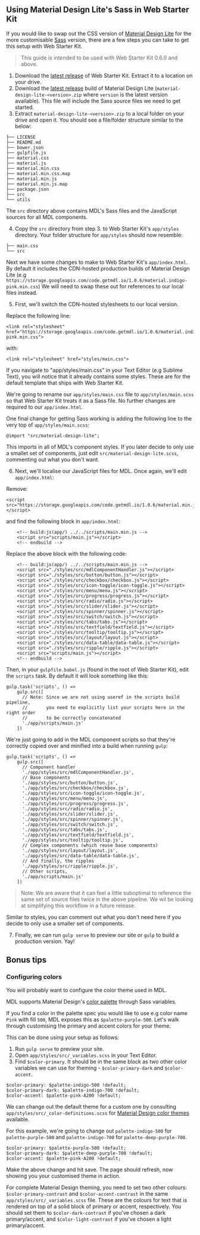 ## Using Material Design Lite's Sass in Web Starter Kit

If you would like to swap out the CSS version of [Material Design Lite](http://getmdl.io) for the more customisable [Sass](http://sass-lang.com/) version, there are a few steps you can take to get this setup with Web Starter Kit.

> This guide is intended to be used with Web Starter Kit 0.6.0 and above.

1. Download the [latest release](https://github.com/google/web-starter-kit/releases/latest) of Web Starter Kit. Extract it to a location on your drive.
2. Download the [latest release](https://github.com/google/material-design-lite/releases/latest) build of Material Design Lite (`material-design-lite-<version>.zip` where `version` is the latest version available). This file will include the Sass source files we need to get started.
3. Extract `material-design-lite-<version>.zip` to a local folder on your drive and open it. You should see a file/folder structure similar to the below:

```
├── LICENSE
├── README.md
├── bower.json
├── gulpfile.js
├── material.css
├── material.js
├── material.min.css
├── material.min.css.map
├── material.min.js
├── material.min.js.map
├── package.json
├── src
└── utils
```

The `src` directory above contains MDL's Sass files and the JavaScript sources for all MDL components.

4. Copy the `src` directory from step 3. to Web Starter Kit's `app/styles` directory. Your folder structure for `app/styles` should now resemble:

```
├── main.css
└── src
```

Next we have some changes to make to Web Starter Kit's `app/index.html`. By default it includes the CDN-hosted production builds of Material Design Lite (e.g `https://storage.googleapis.com/code.getmdl.io/1.0.6/material.indigo-pink.min.css`) We will need to swap these out for references to our local files instead. 

5. First, we'll switch the CDN-hosted stylesheets to our local version.

Replace the following line:

```
<link rel="stylesheet" href="https://storage.googleapis.com/code.getmdl.io/1.0.6/material.indigo-pink.min.css">
```

with:

```
<link rel="stylesheet" href="styles/main.css">
```

If you navigate to "app/styles/main.css" in your Text Editor (e.g Sublime Text), you will notice that it already contains some styles. These are for the default template that ships with Web Starter Kit. 

We're going to rename our `app/styles/main.css` file to `app/styles/main.scss` so that Web Starter Kit treats it as a Sass file. No further changes are required to our `app/index.html`.

One final change for getting Sass working is adding the following line to the very top of `app/styles/main.scss`:

```
@import "src/material-design-lite";
```

This imports in all of MDL's component styles. If you later decide to only use a smallet set of components, just edit `src/material-design-lite.scss`, commenting out what you don't want.

6. Next, we'll localise our JavaScript files for MDL. Once again, we'll edit `app/index.html`:

Remove:

```
<script src="https://storage.googleapis.com/code.getmdl.io/1.0.6/material.min.js"></script>
```

and find the following block in `app/index.html`:

```
    <!-- build:js(app/) ../../scripts/main.min.js -->
    <script src="scripts/main.js"></script>
    <!-- endbuild -->
```

Replace the above block with the following code:

```
    <!-- build:js(app/) ../../scripts/main.min.js -->
    <script src="./styles/src/mdlComponentHandler.js"></script>
    <script src="./styles/src/button/button.js"></script>
    <script src="./styles/src/checkbox/checkbox.js"></script>
    <script src="./styles/src/icon-toggle/icon-toggle.js"></script>
    <script src="./styles/src/menu/menu.js"></script>
    <script src="./styles/src/progress/progress.js"></script>
    <script src="./styles/src/radio/radio.js"></script>
    <script src="./styles/src/slider/slider.js"></script>
    <script src="./styles/src/spinner/spinner.js"></script>
    <script src="./styles/src/switch/switch.js"></script>
    <script src="./styles/src/tabs/tabs.js"></script>
    <script src="./styles/src/textfield/textfield.js"></script>
    <script src="./styles/src/tooltip/tooltip.js"></script>
    <script src="./styles/src/layout/layout.js"></script>
    <script src="./styles/src/data-table/data-table.js"></script>
    <script src="./styles/src/ripple/ripple.js"></script>
    <script src="scripts/main.js"></script>
    <!-- endbuild -->
```

Then, in your `gulpfile.babel.js` (found in the root of Web Starter Kit), edit the `scripts` task. By default it will look something like this:

```
gulp.task('scripts', () =>
    gulp.src([
      // Note: Since we are not using useref in the scripts build pipeline,
      //       you need to explicitly list your scripts here in the right order
      //       to be correctly concatenated
      './app/scripts/main.js'
    ])
```

We're just going to add in the MDL component scripts so that they're correctly copied over and minified into a build when running `gulp`:

```
gulp.task('scripts', () =>
    gulp.src([
      // Component handler
      './app/styles/src/mdlComponentHandler.js',
      // Base components
      './app/styles/src/button/button.js',
      './app/styles/src/checkbox/checkbox.js',
      './app/styles/src/icon-toggle/icon-toggle.js',
      './app/styles/src/menu/menu.js',
      './app/styles/src/progress/progress.js',
      './app/styles/src/radio/radio.js',
      './app/styles/src/slider/slider.js',
      './app/styles/src/spinner/spinner.js',
      './app/styles/src/switch/switch.js',
      './app/styles/src/tabs/tabs.js',
      './app/styles/src/textfield/textfield.js',
      './app/styles/src/tooltip/tooltip.js',
      // Complex components (which reuse base components)
      './app/styles/src/layout/layout.js',
      './app/styles/src/data-table/data-table.js',
      // And finally, the ripples
      './app/styles/src/ripple/ripple.js',
      // Other scripts,
      './app/scripts/main.js'
    ])
```


> Note: We are aware that it can feel a little suboptimal to reference the same set of source files twice in the above pipeline. We wil be looking at simplifying this workflow in a future release. 

Similar to styles, you can comment out what you don't need here if you decide to only use a smaller set of components. 

7. Finally, we can run `gulp serve` to preview our site or `gulp` to build a production version. Yay!

## Bonus tips

### Configuring colors

You will probably want to configure the color theme used in MDL. 

MDL supports Material Design's [color palette](https://www.google.com/design/spec/style/color.html#color-color-palette) through Sass variables. 

If you find a color in the palette spec you would like to use e.g color name `Pink` with fill `500`, MDL exposes this as `$palette-purple-500`. Let's walk through customising the primary and accent colors for your theme.

This can be done using your setup as follows:

1. Run `gulp serve` to preview your site. 
2. Open `app/styles/src/_variables.scss` in your Text Editor.
3. Find `$color-primary`. It should be in the same block as two other color variables we can use for theming - `$color-primary-dark` and `$color-accent`.

```
$color-primary: $palette-indigo-500 !default;
$color-primary-dark: $palette-indigo-700 !default;
$color-accent: $palette-pink-A200 !default;
```

We can change out the default theme for a custom one by consulting `app/styles/src/_color-definitions.scss` for [Material Design color themes](https://www.google.com/design/spec/style/color.html) available. 

For this example, we're going to change out `palette-indigo-500` for `palette-purple-500` and `palette-indigo-700` for `palette-deep-purple-700`.

```
$color-primary: $palette-purple-500 !default;
$color-primary-dark: $palette-deep-purple-700 !default;
$color-accent: $palette-pink-A200 !default;
```

Make the above change and hit save. The page should refresh, now showing you your customised theme in action. 

For complete Material Design theming, you need to set two other colours: `$color-primary-contrast` and `$color-accent-contrast` in the same `app/styles/src/_variables.scss` file. These are the colours for text that is rendered on top of a solid block of primary or accent, respectively. You should set them to `$color-dark-contrast` if you've chosen a dark primary/accent, and `$color-light-contrast` if you've chosen a light primary/accent.




